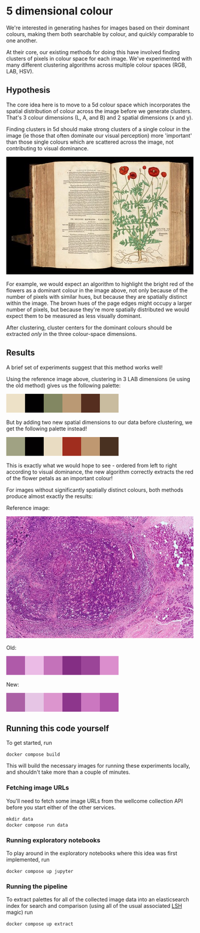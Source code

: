 # 5 dimensional colour

We're interested in generating hashes for images based on their dominant colours, making them both searchable by colour, and quickly comparable to one another.

At their core, our existing methods for doing this have involved finding clusters of pixels in colour space for each image. We've experimented with many different clustering algorithms across multiple colour spaces (RGB, LAB, HSV).

## Hypothesis

The core idea here is to move to a 5d colour space which incorporates the spatial distribution of colour across the image before we generate clusters. That's 3 colour dimensions (L, A, and B) and 2 spatial dimensions (x and y).

Finding clusters in 5d should make strong clusters of a single colour in the image (ie those that often dominate our visual perception) more 'important' than those single colours which are scattered across the image, not contributing to visual dominance.

![](images/example_1.jpeg)

For example, we would expect an algorithm to highlight the bright red of the flowers as a dominant colour in the image above, not only because of the number of pixels with similar hues, but because they are spatially distinct within the image. The brown hues of the page edges might occupy a larger number of pixels, but because they're more spatially distributed we would expect them to be measured as less visually dominant.

After clustering, cluster centers for the dominant colours should be extracted _only_ in the three colour-space dimensions.

## Results

A brief set of experiments suggest that this method works well!

Using the reference image above, clustering in 3 LAB dimensions (ie using the old method) gives us the following palette:

![](images/old_palette_1.png)

But by adding two new spatial dimensions to our data before clustering, we get the following palette instead!

![](images/new_palette_1.png)

This is exactly what we would hope to see - ordered from left to right according to visual dominance, the new algorithm correctly extracts the red of the flower petals as an important colour!

For images without significantly spatially distinct colours, both methods produce almost exactly the results:

Reference image:

![](images/example_2.jpeg)

Old:

![](images/old_palette_2.png)

New:

![](images/new_palette_2.png)

## Running this code yourself

To get started, run

```
docker compose build
```

This will build the necessary images for running these experiments locally, and shouldn't take more than a couple of minutes.

### Fetching image URLs

You'll need to fetch some image URLs from the wellcome collection API before you start either of the other services.

```
mkdir data
docker compose run data
```

### Running exploratory notebooks

To play around in the exploratory notebooks where this idea was first implemented, run

```
docker compose up jupyter
```

### Running the pipeline

To extract palettes for all of the collected image data into an elasticsearch index for search and comparison (using all of the usual associated [LSH](https://en.m.wikipedia.org/wiki/Locality-sensitive_hashing) magic) run

```
docker compose up extract
```
